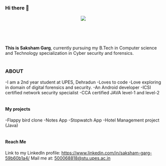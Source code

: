 ### Hi there 👋

<!--
**sgarg-10/sgarg-10** is a ✨ _special_ ✨ repository because its `README.md` (this file) appears on your GitHub profile.

Here are some ideas to get you started:

- 🔭 I’m currently working on ...
- 🌱 I’m currently learning ...
- 👯 I’m looking to collaborate on ...
- 🤔 I’m looking for help with ...
- 💬 Ask me about ...
- 📫 How to reach me: ...
- 😄 Pronouns: ...
- ⚡ Fun fact: ...
-->


<p align="center">
<img src=https://user-images.githubusercontent.com/65415517/87225824-4d307000-c3ad-11ea-8dab-570693c0fba3.png>
</p><br><br><br>

**This is Saksham Garg**, currently pursuing my B.Tech in Computer science and Technology specialization in Cyber security and forensics.<br><br>
### ABOUT

-I am a 2nd year student at UPES, Dehradun
-Loves to code
-Love exploring in domain of digital forensics and security.
-An Android developer
-ICSI certified network security specialist
-CCA certified JAVA level-1 and level-2 
<br><br>

#### My projects

-Flappy bird clone
-Notes App
-Stopwatch App
-Hotel Management project (Java)
<br><br>

#### Reach Me
Link to my LinkedIn profile: https://www.linkedin.com/in/saksham-garg-59b60b1a4/
Mail me at: 500068818@stu.upes.ac.in
<br><br>


